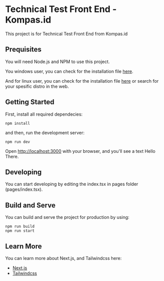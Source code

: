 # Technical Test Front End - Kompas.id

This project is for Technical Test Front End from Kompas.id

## Prequisites

You will need Node.js and NPM to use this project.

You windows user, you can check for the installation file [here](https://nodejs.org/).

And for linux user, you can check for the installation file [here](https://nodejs.org/) or search for your spesific distro in the web.

## Getting Started

First, install all required dependecies:
```
npm install
```

and then, run the development server:
```
npm run dev
```

Open [http://localhost:3000](http://localhost:3000) with your browser, and you'll see a text Hello There.

## Developing

You can start developing by editing the index.tsx in pages folder (pages/index.tsx).

## Build and Serve

You can build and serve the project for production by using:
```
npm run build
npm run start
```

## Learn More

You can learn more about Next.js, and Tailwindcss here:

- [Next.js](https://nextjs.org/docs/getting-started)
- [Tailwindcss](https://tailwindcss.com/docs/installation)
